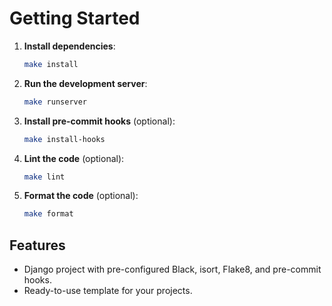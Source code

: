 # Getting Started

1. **Install dependencies**:

   ```bash
   make install
   ```

2. **Run the development server**:

   ```bash
   make runserver
   ```

3. **Install pre-commit hooks** (optional):

   ```bash
   make install-hooks
   ```

4. **Lint the code** (optional):

   ```bash
   make lint
   ```

5. **Format the code** (optional):
   ```bash
   make format
   ```

## Features

- Django project with pre-configured Black, isort, Flake8, and pre-commit hooks.
- Ready-to-use template for your projects.
